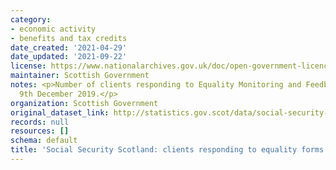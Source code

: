 ```yaml
---
category:
- economic activity
- benefits and tax credits
date_created: '2021-04-29'
date_updated: '2021-09-22'
license: https://www.nationalarchives.gov.uk/doc/open-government-licence/version/3/
maintainer: Scottish Government
notes: <p>Number of clients responding to Equality Monitoring and Feedback forms since
  9th December 2019.</p>
organization: Scottish Government
original_dataset_link: http://statistics.gov.scot/data/social-security-scotland-clients-responding-to-equality-forms
records: null
resources: []
schema: default
title: 'Social Security Scotland: clients responding to equality forms'
---
```

